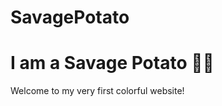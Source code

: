 # SavagePotato
<!DOCTYPE html>
<html>
<head>
       <h1>I am a Savage Potato 🥔🔥</h1>
  <p>Welcome to my very first colorful website!</p>
</body>
</html>
